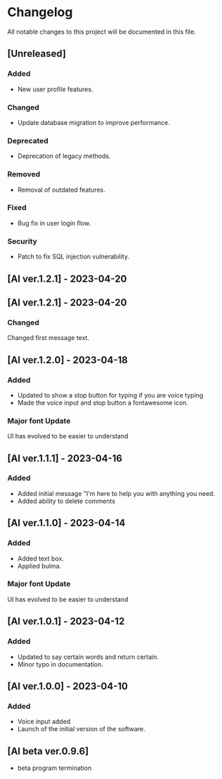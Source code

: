 # Changelog

All notable changes to this project will be documented in this file.

## [Unreleased]

### Added
- New user profile features.

### Changed
- Update database migration to improve performance.

### Deprecated
- Deprecation of legacy methods.

### Removed
- Removal of outdated features.

### Fixed
- Bug fix in user login flow.

### Security
- Patch to fix SQL injection vulnerability.
## [AI ver.1.2.1] - 2023-04-20

## [AI ver.1.2.1] - 2023-04-20

### Changed 
Changed first message text.
## [AI ver.1.2.0] - 2023-04-18

### Added
- Updated to show a stop button for typing if you are voice typing
- Made the voice input and stop button a fontawesome icon.
### Major font Update
UI has evolved to be easier to understand

## [AI ver.1.1.1] - 2023-04-16

### Added
- Added initial message "I'm here to help you with anything you need.
- Added ability to delete comments

## [AI ver.1.1.0] - 2023-04-14

### Added
- Added text box.
- Applied bulma.

### Major font Update
UI has evolved to be easier to understand
## [AI ver.1.0.1] - 2023-04-12

### Added
- Updated to say certain words and return certain.
- Minor typo in documentation.

## [AI ver.1.0.0] - 2023-04-10

### Added
- Voice input added
- Launch of the initial version of the software.

## [AI beta ver.0.9.6]

- beta program termination
